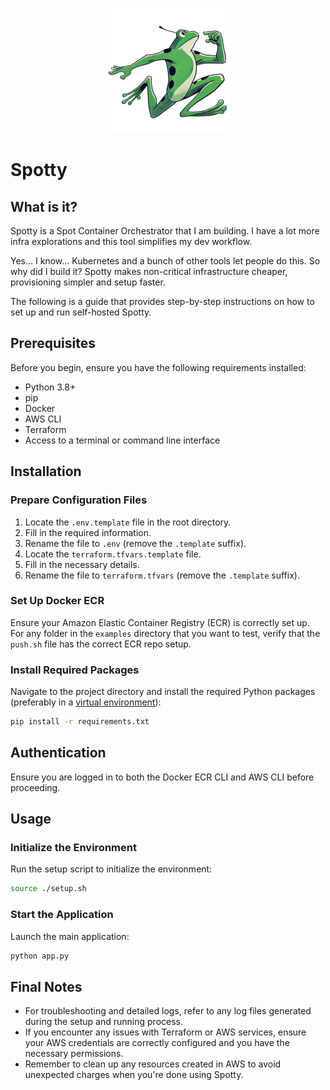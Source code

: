 <p align="center">
  <img src="https://github.com/omkaark/spotty-monitoring/blob/main/static/spotty.png" height="200" alt="Spotty" />
</p>

# Spotty

## What is it?

Spotty is a Spot Container Orchestrator that I am building. I have a lot more infra explorations and this tool simplifies my dev workflow.

Yes... I know... Kubernetes and a bunch of other tools let people do this. So why did I build it? Spotty makes non-critical infrastructure cheaper, provisioning simpler and setup faster.

The following is a guide that provides step-by-step instructions on how to set up and run self-hosted Spotty.

## Prerequisites

Before you begin, ensure you have the following requirements installed:

- Python 3.8+
- pip
- Docker
- AWS CLI
- Terraform
- Access to a terminal or command line interface

## Installation

### Prepare Configuration Files

1. Locate the `.env.template` file in the root directory.
2. Fill in the required information.
3. Rename the file to `.env` (remove the `.template` suffix).
4. Locate the `terraform.tfvars.template` file.
5. Fill in the necessary details.
6. Rename the file to `terraform.tfvars` (remove the `.template` suffix).

### Set Up Docker ECR

Ensure your Amazon Elastic Container Registry (ECR) is correctly set up. For any folder in the `examples` directory that you want to test, verify that the `push.sh` file has the correct ECR repo setup.

### Install Required Packages

Navigate to the project directory and install the required Python packages (preferably in a [virtual environment](https://docs.python.org/3/library/venv.html)):

```bash
pip install -r requirements.txt
```

## Authentication

Ensure you are logged in to both the Docker ECR CLI and AWS CLI before proceeding.

## Usage

### Initialize the Environment

Run the setup script to initialize the environment:

```bash
source ./setup.sh
```

### Start the Application

Launch the main application:

```bash
python app.py
```

## Final Notes

- For troubleshooting and detailed logs, refer to any log files generated during the setup and running process.
- If you encounter any issues with Terraform or AWS services, ensure your AWS credentials are correctly configured and you have the necessary permissions.
- Remember to clean up any resources created in AWS to avoid unexpected charges when you're done using Spotty.
